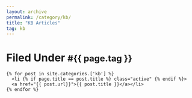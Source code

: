 ```yaml
---
layout: archive
permalink: /category/kb/
title: "KB Articles"
tag: kb
---
```


<div class="blog list">
    <h1>Filed Under <small>#{{ page.tag }}</small></h1>

    {% for post in site.categories.['kb'] %}
      <li {% if page.title == post.title %} class="active" {% endif %}>
      <a href="{{ post.url}}">{{ post.title }}</a></li>
    {% endfor %}

</div>
